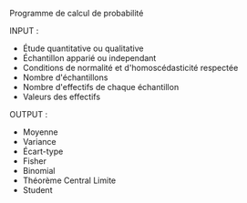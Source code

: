Programme de calcul de probabilité

INPUT :
- Étude quantitative ou qualitative
- Échantillon apparié ou independant
- Conditions de normalité et d'homoscédasticité respectée
- Nombre d'échantillons
- Nombre d'effectifs de chaque échantillon
- Valeurs des effectifs

OUTPUT :
- Moyenne
- Variance
- Écart-type
- Fisher
- Binomial
- Théorème Central Limite
- Student

